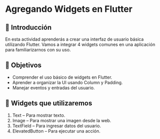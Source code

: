 # Agregando Widgets en Flutter

## 📘 Introducción
En esta actividad aprenderás a crear una interfaz de usuario básica utilizando Flutter. Vamos a integrar 4 widgets comunes en una aplicación para familiarizarnos con su uso.

## 🎯 Objetivos
- Comprender el uso básico de widgets en Flutter.
- Aprender a organizar la UI usando Column y Padding.
- Manejar eventos y entradas del usuario.

## 🧱 Widgets que utilizaremos
1. Text – Para mostrar texto.
2. Image – Para mostrar una imagen desde la web.
3. TextField – Para ingresar datos del usuario.
4. ElevatedButton – Para ejecutar una acción.
